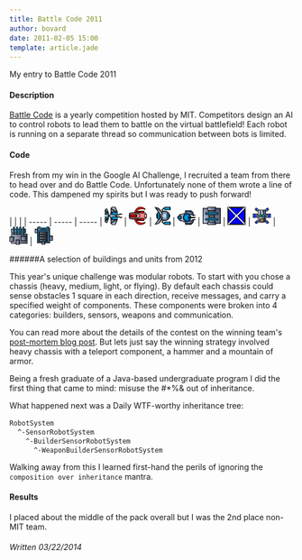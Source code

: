 ```yaml
---
title: Battle Code 2011
author: bovard
date: 2011-02-05 15:00
template: article.jade
---
```


My entry to Battle Code 2011

<span class="more"><span>

#### Description

[Battle Code](http://battlecode.org/) is a yearly competition hosted by MIT.
Competitors design an AI to control robots to lead them to battle on the virtual battlefield!
Each robot is running on a separate thread so communication between bots is limited.

#### Code

Fresh from my win in the Google AI Challenge, I recruited a team from there to head over
and do Battle Code. Unfortunately none of them wrote a line of code.
This dampened my spirits but I was ready to push forward!

|  |  |
| ----- | ----- | -----
| ![Flying](flying2.png)  | ![Light](light1.png) | ![Medium](medium2.png) | ![Turret](turret2.png) | ![Armory](armory2.png) |  ![Building](building2.png) |  ![Dummy](dummy2.png) | ![Factory](factory2.png) | ![Recycler](recycler2.png)

######A selection of buildings and units from 2012

This year's unique challenge was modular robots. To start with you chose a chassis
(heavy, medium, light, or flying). By default each chassis could sense obstacles 1 square in
each direction, receive messages, and carry a specified weight of components.
These components were broken into 4 categories: builders, sensors, weapons and communication.

You can read more about the details of the contest on the winning team's [post-mortem blog post](http://blog.stevearc.com/2011/12/17/battlecode-postmortem.html).
But lets just say the winning strategy involved heavy chassis with a teleport component, a hammer and a mountain of armor.

Being a fresh graduate of a Java-based undergraduate program I did the first
thing that came to mind: misuse the #*%& out of inheritance.


What happened next was a Daily WTF-worthy inheritance tree:

```
RobotSystem
  ^-SensorRobotSystem
    ^-BuilderSensorRobotSystem
      ^-WeaponBuilderSensorRobotSystem
```

Walking away from this I learned first-hand the perils of ignoring the `composition over inheritance` mantra.

#### Results

I placed about the middle of the pack overall but I was the 2nd place non-MIT team.


###### Written 03/22/2014



